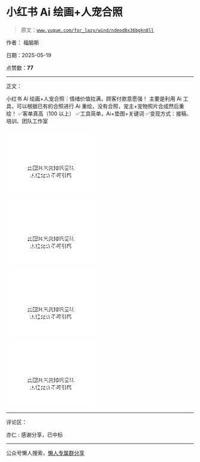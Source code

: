 # 小红书 Ai 绘画+人宠合照

> 原文：[`www.yuque.com/for_lazy/wind/ndeod8x36bgkn8ll`](https://www.yuque.com/for_lazy/wind/ndeod8x36bgkn8ll)

作者： 福脑斯

日期：2025-05-19

点赞数：**77**

* * *

正文：

小红书 Ai 绘画+人宠合照｜情绪价值拉满，顾客付款意愿强！ 主要是利用 Ai 工具，可以根据已有的合照进行 Ai 重绘，没有合照，宠主+宠物照片合成然后重绘！ ✅客单真高（100 以上） ✅工具简单，Ai+垫图+关键词 ✅变现方式：接稿、培训、团队工作室

![](img/20a92ccf08cf78d2ef5693627f19d7dc.png "None")

![](img/871e003af3b909e5cd42217fd50739ee.png "None")

![](img/ff2b2747d16ab9a9d673480a7084b5b6.png "None")

![](img/9397a8076cc490a246576f3ac3781d31.png "None")

* * *

评论区：

亦仁 : 感谢分享，已中标

* * *

公众号懒人搜索，[懒人专属群分享](https://lazybook.fun/#/blog/group)